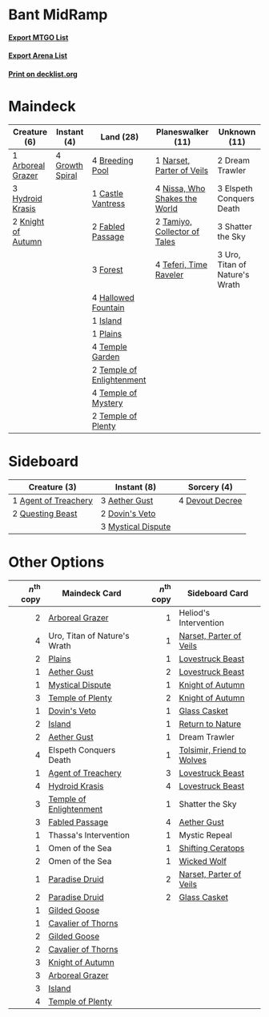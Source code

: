 # Bant MidRamp

#### [Export MTGO List](../collection/Bant%20MidRamp/Bant%20MidRamp.txt)
#### [Export Arena List](../collection/Bant%20MidRamp/Bant%20MidRamp_arena.txt)
#### [Print on decklist.org](http://decklist.org/?deckmain=1%09Arboreal%20Grazer%0A4%09Breeding%20Pool%0A1%09Castle%20Vantress%0A2%09Dream%20Trawler%0A3%09Elspeth%20Conquers%20Death%0A2%09Fabled%20Passage%0A3%09Forest%0A4%09Growth%20Spiral%0A4%09Hallowed%20Fountain%0A3%09Hydroid%20Krasis%0A1%09Island%0A2%09Knight%20of%20Autumn%0A1%09Narset,%20Parter%20of%20Veils%0A4%09Nissa,%20Who%20Shakes%20the%20World%0A1%09Plains%0A3%09Shatter%20the%20Sky%0A2%09Tamiyo,%20Collector%20of%20Tales%0A4%09Teferi,%20Time%20Raveler%0A4%09Temple%20Garden%0A2%09Temple%20of%20Enlightenment%0A4%09Temple%20of%20Mystery%0A2%09Temple%20of%20Plenty%0A3%09Uro,%20Titan%20of%20Nature's%20Wrath&deckside=3%09Aether%20Gust%0A1%09Agent%20of%20Treachery%0A4%09Devout%20Decree%0A2%09Dovin's%20Veto%0A3%09Mystical%20Dispute%0A2%09Questing%20Beast)
# Maindeck

|                                        Creature (6)                                         |                                       Instant (4)                                        |                                             Land (28)                                              |                                           Planeswalker (11)                                            |         Unknown (11)         |
|---------------------------------------------------------------------------------------------|------------------------------------------------------------------------------------------|----------------------------------------------------------------------------------------------------|--------------------------------------------------------------------------------------------------------|------------------------------|
|1 [Arboreal Grazer](http://gatherer.wizards.com/Pages/Card/Details.aspx?multiverseid=461076) |4 [Growth Spiral](http://gatherer.wizards.com/Pages/Card/Details.aspx?multiverseid=457322)|4 [Breeding Pool](http://gatherer.wizards.com/Pages/Card/Details.aspx?multiverseid=97088)           |1 [Narset, Parter of Veils](http://gatherer.wizards.com/Pages/Card/Details.aspx?multiverseid=460988)    |2 Dream Trawler               |
|3 [Hydroid Krasis](http://gatherer.wizards.com/Pages/Card/Details.aspx?multiverseid=457327)  |                                                                                          |1 [Castle Vantress](http://gatherer.wizards.com/Pages/Card/Details.aspx?multiverseid=473204)        |4 [Nissa, Who Shakes the World](http://gatherer.wizards.com/Pages/Card/Details.aspx?multiverseid=461096)|3 Elspeth Conquers Death      |
|2 [Knight of Autumn](http://gatherer.wizards.com/Pages/Card/Details.aspx?multiverseid=452933)|                                                                                          |2 [Fabled Passage](http://gatherer.wizards.com/Pages/Card/Details.aspx?multiverseid=473206)         |2 [Tamiyo, Collector of Tales](http://gatherer.wizards.com/Pages/Card/Details.aspx?multiverseid=461147) |3 Shatter the Sky             |
|                                                                                             |                                                                                          |3 [Forest](http://gatherer.wizards.com/Pages/Card/Details.aspx?multiverseid=439860)                 |4 [Teferi, Time Raveler](http://gatherer.wizards.com/Pages/Card/Details.aspx?multiverseid=461148)       |3 Uro, Titan of Nature's Wrath|
|                                                                                             |                                                                                          |4 [Hallowed Fountain](http://gatherer.wizards.com/Pages/Card/Details.aspx?multiverseid=97071)       |                                                                                                        |                              |
|                                                                                             |                                                                                          |1 [Island](http://gatherer.wizards.com/Pages/Card/Details.aspx?multiverseid=439857)                 |                                                                                                        |                              |
|                                                                                             |                                                                                          |1 [Plains](http://gatherer.wizards.com/Pages/Card/Details.aspx?multiverseid=439856)                 |                                                                                                        |                              |
|                                                                                             |                                                                                          |4 [Temple Garden](http://gatherer.wizards.com/Pages/Card/Details.aspx?multiverseid=405112)          |                                                                                                        |                              |
|                                                                                             |                                                                                          |2 [Temple of Enlightenment](http://gatherer.wizards.com/Pages/Card/Details.aspx?multiverseid=378535)|                                                                                                        |                              |
|                                                                                             |                                                                                          |4 [Temple of Mystery](http://gatherer.wizards.com/Pages/Card/Details.aspx?multiverseid=373571)      |                                                                                                        |                              |
|                                                                                             |                                                                                          |2 [Temple of Plenty](http://gatherer.wizards.com/Pages/Card/Details.aspx?multiverseid=378537)       |                                                                                                        |                              |


# Sideboard

|                                         Creature (3)                                          |                                         Instant (8)                                         |                                       Sorcery (4)                                        |
|-----------------------------------------------------------------------------------------------|---------------------------------------------------------------------------------------------|------------------------------------------------------------------------------------------|
|1 [Agent of Treachery](http://gatherer.wizards.com/Pages/Card/Details.aspx?multiverseid=466797)|3 [Aether Gust](http://gatherer.wizards.com/Pages/Card/Details.aspx?multiverseid=466796)     |4 [Devout Decree](http://gatherer.wizards.com/Pages/Card/Details.aspx?multiverseid=466767)|
|2 [Questing Beast](http://gatherer.wizards.com/Pages/Card/Details.aspx?multiverseid=473133)    |2 [Dovin's Veto](http://gatherer.wizards.com/Pages/Card/Details.aspx?multiverseid=461120)    |                                                                                          |
|                                                                                               |3 [Mystical Dispute](http://gatherer.wizards.com/Pages/Card/Details.aspx?multiverseid=473020)|                                                                                          |


# Other Options

|*n*<sup>th</sup> copy|                                          Maindeck Card                                           |*n*<sup>th</sup> copy|                                           Sideboard Card                                            |
|--------------------:|--------------------------------------------------------------------------------------------------|--------------------:|-----------------------------------------------------------------------------------------------------|
|                    2|[Arboreal Grazer](http://gatherer.wizards.com/Pages/Card/Details.aspx?multiverseid=461076)        |                    1|Heliod's Intervention                                                                                |
|                    4|Uro, Titan of Nature's Wrath                                                                      |                    1|[Narset, Parter of Veils](http://gatherer.wizards.com/Pages/Card/Details.aspx?multiverseid=460988)   |
|                    2|[Plains](http://gatherer.wizards.com/Pages/Card/Details.aspx?multiverseid=439856)                 |                    1|[Lovestruck Beast](http://gatherer.wizards.com/Pages/Card/Details.aspx?multiverseid=473127)          |
|                    1|[Aether Gust](http://gatherer.wizards.com/Pages/Card/Details.aspx?multiverseid=466796)            |                    2|[Lovestruck Beast](http://gatherer.wizards.com/Pages/Card/Details.aspx?multiverseid=473127)          |
|                    1|[Mystical Dispute](http://gatherer.wizards.com/Pages/Card/Details.aspx?multiverseid=473020)       |                    1|[Knight of Autumn](http://gatherer.wizards.com/Pages/Card/Details.aspx?multiverseid=452933)          |
|                    3|[Temple of Plenty](http://gatherer.wizards.com/Pages/Card/Details.aspx?multiverseid=378537)       |                    2|[Knight of Autumn](http://gatherer.wizards.com/Pages/Card/Details.aspx?multiverseid=452933)          |
|                    1|[Dovin's Veto](http://gatherer.wizards.com/Pages/Card/Details.aspx?multiverseid=461120)           |                    1|[Glass Casket](http://gatherer.wizards.com/Pages/Card/Details.aspx?multiverseid=472977)              |
|                    2|[Island](http://gatherer.wizards.com/Pages/Card/Details.aspx?multiverseid=439857)                 |                    1|[Return to Nature](http://gatherer.wizards.com/Pages/Card/Details.aspx?multiverseid=461102)          |
|                    2|[Aether Gust](http://gatherer.wizards.com/Pages/Card/Details.aspx?multiverseid=466796)            |                    1|Dream Trawler                                                                                        |
|                    4|Elspeth Conquers Death                                                                            |                    1|[Tolsimir, Friend to Wolves](http://gatherer.wizards.com/Pages/Card/Details.aspx?multiverseid=461151)|
|                    1|[Agent of Treachery](http://gatherer.wizards.com/Pages/Card/Details.aspx?multiverseid=466797)     |                    3|[Lovestruck Beast](http://gatherer.wizards.com/Pages/Card/Details.aspx?multiverseid=473127)          |
|                    4|[Hydroid Krasis](http://gatherer.wizards.com/Pages/Card/Details.aspx?multiverseid=457327)         |                    4|[Lovestruck Beast](http://gatherer.wizards.com/Pages/Card/Details.aspx?multiverseid=473127)          |
|                    3|[Temple of Enlightenment](http://gatherer.wizards.com/Pages/Card/Details.aspx?multiverseid=378535)|                    1|Shatter the Sky                                                                                      |
|                    3|[Fabled Passage](http://gatherer.wizards.com/Pages/Card/Details.aspx?multiverseid=473206)         |                    4|[Aether Gust](http://gatherer.wizards.com/Pages/Card/Details.aspx?multiverseid=466796)               |
|                    1|Thassa's Intervention                                                                             |                    1|Mystic Repeal                                                                                        |
|                    1|Omen of the Sea                                                                                   |                    1|[Shifting Ceratops](http://gatherer.wizards.com/Pages/Card/Details.aspx?multiverseid=466948)         |
|                    2|Omen of the Sea                                                                                   |                    1|[Wicked Wolf](http://gatherer.wizards.com/Pages/Card/Details.aspx?multiverseid=473143)               |
|                    1|[Paradise Druid](http://gatherer.wizards.com/Pages/Card/Details.aspx?multiverseid=461098)         |                    2|[Narset, Parter of Veils](http://gatherer.wizards.com/Pages/Card/Details.aspx?multiverseid=460988)   |
|                    2|[Paradise Druid](http://gatherer.wizards.com/Pages/Card/Details.aspx?multiverseid=461098)         |                    2|[Glass Casket](http://gatherer.wizards.com/Pages/Card/Details.aspx?multiverseid=472977)              |
|                    1|[Gilded Goose](http://gatherer.wizards.com/Pages/Card/Details.aspx?multiverseid=473122)           |                     |                                                                                                     |
|                    1|[Cavalier of Thorns](http://gatherer.wizards.com/Pages/Card/Details.aspx?multiverseid=466921)     |                     |                                                                                                     |
|                    2|[Gilded Goose](http://gatherer.wizards.com/Pages/Card/Details.aspx?multiverseid=473122)           |                     |                                                                                                     |
|                    2|[Cavalier of Thorns](http://gatherer.wizards.com/Pages/Card/Details.aspx?multiverseid=466921)     |                     |                                                                                                     |
|                    3|[Knight of Autumn](http://gatherer.wizards.com/Pages/Card/Details.aspx?multiverseid=452933)       |                     |                                                                                                     |
|                    3|[Arboreal Grazer](http://gatherer.wizards.com/Pages/Card/Details.aspx?multiverseid=461076)        |                     |                                                                                                     |
|                    3|[Island](http://gatherer.wizards.com/Pages/Card/Details.aspx?multiverseid=439857)                 |                     |                                                                                                     |
|                    4|[Temple of Plenty](http://gatherer.wizards.com/Pages/Card/Details.aspx?multiverseid=378537)       |                     |                                                                                                     |


